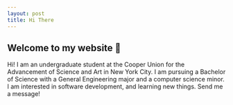 ```yaml
---
layout: post
title: Hi There
---
```


## Welcome to my website 👋

Hi! I am an undergraduate student at the Cooper Union for the Advancement of Science and Art in New York City. I am pursuing a Bachelor of Science with a General Engineering major and a computer science minor. I am interested in software development, and learning new things. Send me a message!
